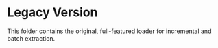 # Legacy Version

This folder contains the original, full-featured loader for incremental and batch extraction.
